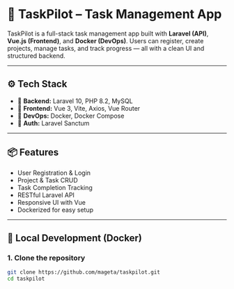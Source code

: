 # 🚀 TaskPilot – Task Management App

TaskPilot is a full-stack task management app built with **Laravel (API)**, **Vue.js (Frontend)**, and **Docker (DevOps)**. Users can register, create projects, manage tasks, and track progress — all with a clean UI and structured backend.

---

## ⚙️ Tech Stack

- 🧠 **Backend:** Laravel 10, PHP 8.2, MySQL
- 🎨 **Frontend:** Vue 3, Vite, Axios, Vue Router
- 🐳 **DevOps:** Docker, Docker Compose
- 🔐 **Auth:** Laravel Sanctum

---

## 📦 Features

- User Registration & Login
- Project & Task CRUD
- Task Completion Tracking
- RESTful Laravel API
- Responsive UI with Vue
- Dockerized for easy setup

---

## 🐳 Local Development (Docker)

### 1. Clone the repository

```bash
git clone https://github.com/mageta/taskpilot.git
cd taskpilot
